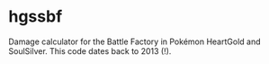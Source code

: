 # hgssbf

Damage calculator for the Battle Factory in Pokémon HeartGold and SoulSilver. This code dates back to 2013 (!).
